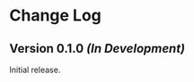 Change Log
==========

Version 0.1.0 *(In Development)*
----------------------------

Initial release.
